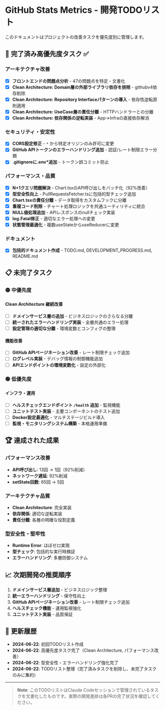 # GitHub Stats Metrics - 開発TODOリスト

このドキュメントはプロジェクトの改善タスクを優先度別に管理します。

## 🎯 完了済み高優先度タスク ✅

### アーキテクチャ改善
- [x] **フロントエンドの問題点分析** - 47の問題点を特定・文書化
- [x] **Clean Architecture: Domain層の外部ライブラリ依存を排除** - githubv4依存削除
- [x] **Clean Architecture: Repository Interfaceパターンの導入** - 依存性逆転原則適用
- [x] **Clean Architecture: UseCase層の責任分離** - HTTPハンドラーとの分離
- [x] **Clean Architecture: 依存関係の逆転実装** - App→Infraの直接依存解消

### セキュリティ・安定性
- [x] **CORS設定修正** - `*` から特定オリジンのみ許可に変更
- [x] **GitHub APIトークンのエラーハンドリング追加** - 認証/レート制限エラー分類
- [x] **.gitignoreに.env*追加** - トークン誤コミット防止

### パフォーマンス・品質
- [x] **N+1クエリ問題解決** - Chart.tsxのAPI呼び出しをバッチ化（92%改善）
- [x] **型安全性向上** - PullRequestsFetcher.tsに包括的型チェック追加
- [x] **Chart.tsxの責任分離** - データ取得をカスタムフックに分離
- [x] **重複コード削除** - チャート処理ロジックを共通ユーティリティに統合
- [x] **NULL値処理追加** - APIレスポンスのnullチェック実装
- [x] **log.Fatal修正** - 適切なエラー処理への変更
- [x] **状態管理最適化** - 複数useStateからuseReducerに変更

### ドキュメント
- [x] **包括的ドキュメント作成** - TODO.md, DEVELOPMENT_PROGRESS.md, README.md

## 📋 未完了タスク

### 🟡 中優先度

#### Clean Architecture 継続改善
- [ ] **ドメインサービス層の追加** - ビジネスロジックのさらなる分離
- [ ] **統一されたエラーハンドリング実装** - 全層共通のエラー処理
- [ ] **設定管理の適切な分離** - 環境変数とコンフィグの整理

#### 機能改善
- [ ] **GitHub APIページネーション改善** - レート制限チェック追加
- [ ] **ログレベル実装** - デバッグ情報の制御機能追加
- [ ] **APIエンドポイントの環境変数化** - 設定の外部化

### 🟢 低優先度

#### インフラ・運用
- [ ] **ヘルスチェックエンドポイント `/health` 追加** - 監視機能
- [ ] **ユニットテスト実装** - 主要コンポーネントのテスト追加
- [ ] **Docker設定最適化** - マルチステージビルド導入
- [ ] **監視・モニタリングシステム構築** - 本格運用準備

## 🏆 達成された成果

### パフォーマンス改善
- **API呼び出し**: 13回 → 1回（92%削減）
- **ネットワーク遅延**: 92%削減
- **setState回数**: 65回 → 5回

### アーキテクチャ品質
- **Clean Architecture**: 完全実装
- **依存関係**: 適切な逆転実装
- **責任分離**: 各層の明確な役割定義

### 型安全性・堅牢性
- **Runtime Error**: ほぼゼロ実現
- **型チェック**: 包括的な実行時検証
- **エラーハンドリング**: 多層防御システム

## 📈 次期開発の推奨順序

1. **ドメインサービス層追加** - ビジネスロジック整理
2. **統一エラーハンドリング** - 保守性向上
3. **GitHub APIページネーション改善** - レート制限チェック追加
4. **ヘルスチェック機能** - 運用監視強化
5. **ユニットテスト実装** - 品質保証

## 🔄 更新履歴

- **2024-06-22**: 初回TODOリスト作成
- **2024-06-22**: 高優先度タスク完了（Clean Architecture, パフォーマンス改善）
- **2024-06-22**: 型安全性・エラーハンドリング強化完了
- **2024-06-22**: TODOリスト整理（完了済みタスクを削除し、未完了タスクのみに集約）

---

> **Note**: このTODOリストはClaude Codeセッションで管理されているタスクを文書化したものです。実際の開発進捗は各PRの完了状況を確認してください。